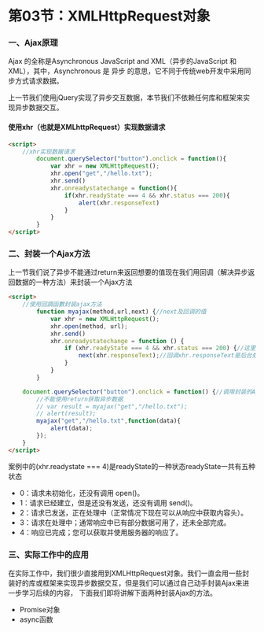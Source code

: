 # 第03节：XMLHttpRequest对象

### 一、Ajax原理

Ajax 的全称是Asynchronous JavaScript and XML（异步的JavaScript 和 XML），其中，Asynchronous 是 异步 的意思，它不同于传统web开发中采用同步方式请求数据。

上一节我们使用jQuery实现了异步交互数据，本节我们不依赖任何库和框架来实现异步数据交互。

 #### 使用xhr（也就是XMLhttpRequest）实现数据请求
``` html
<script>
    //xhr实现数据请求
        document.querySelector("button").onclick = function(){
            var xhr = new XMLHttpRequest();
            xhr.open("get","/hello.txt");
            xhr.send()
            xhr.onreadystatechange = function(){
                if(xhr.readyState === 4 && xhr.status === 200){
                    alert(xhr.responseText)
                }
            }
        }
</script>
```



### 二、封装一个Ajax方法

上一节我们说了异步不能通过return来返回想要的值现在我们用回调（解决异步返回数据的一种方法）来封装一个Ajax方法

``` html
<script>
    //使用回調函數封装ajax方法
        function myajax(method,url,next) {//next及回调的值
            var xhr = new XMLHttpRequest();
            xhr.open(method, url);
            xhr.send()
            xhr.onreadystatechange = function () {
                if (xhr.readyState === 4 && xhr.status === 200) {//这里的4是readystate的一种状态
                    next(xhr.responseText);//回调xhr.responseText是后台处理过的字符串
                }
            }
        }

    document.querySelector("button").onclick = function() {//调用封装的Ajax
        //不能使用return获取异步数据
        // var result = myajax("get","/hello.txt");
        // alert(result);
        myajax("get","/hello.txt",function(data){
            alert(data);
        });
    }
</script>
```
案例中的(xhr.readystate === 4)是readyState的一种状态readyState一共有五种状态

* 0：请求未初始化，还没有调用 open()。
* 1：请求已经建立，但是还没有发送，还没有调用 send()。
* 2：请求已发送，正在处理中（正常情况下现在可以从响应中获取内容头）。
* 3：请求在处理中；通常响应中已有部分数据可用了，还未全部完成。
* 4：响应已完成；您可以获取并使用服务器的响应了。


### 三、实际工作中的应用

在实际工作中，我们很少直接用到XMLHttpRequest对象。我们一直会用一些封装好的库或框架来实现异步数据交互，但是我们可以通过自己动手封装Ajax来进一步学习后续的内容，
下面我们即将讲解下面两种封装Ajax的方法。
* Promise对象
* async函数